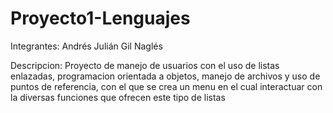 # Proyecto1-Lenguajes
Integrantes:
Andrés Julián Gil Naglés

Descripcion:
Proyecto de manejo de usuarios con el uso de listas enlazadas, programacion orientada a objetos, manejo de archivos y uso de puntos de referencia, con el que se crea un menu en el cual interactuar con la diversas funciones que ofrecen este tipo de listas 
